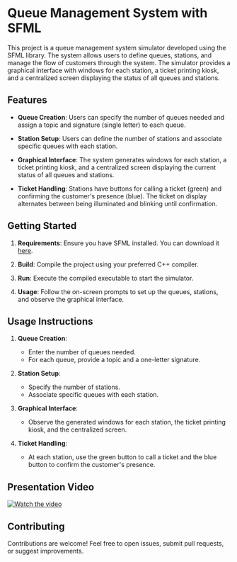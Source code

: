 # Queue Management System with SFML

This project is a queue management system simulator developed using the SFML library. The system allows users to define queues, stations, and manage the flow of customers through the system. The simulator provides a graphical interface with windows for each station, a ticket printing kiosk, and a centralized screen displaying the status of all queues and stations.

## Features

- **Queue Creation**: Users can specify the number of queues needed and assign a topic and signature (single letter) to each queue.

- **Station Setup**: Users can define the number of stations and associate specific queues with each station.

- **Graphical Interface**: The system generates windows for each station, a ticket printing kiosk, and a centralized screen displaying the current status of all queues and stations.

- **Ticket Handling**: Stations have buttons for calling a ticket (green) and confirming the customer's presence (blue). The ticket on display alternates between being illuminated and blinking until confirmation.

## Getting Started

1. **Requirements**: Ensure you have SFML installed. You can download it [here](https://www.sfml-dev.org/download.php).

2. **Build**: Compile the project using your preferred C++ compiler.

3. **Run**: Execute the compiled executable to start the simulator.

4. **Usage**: Follow the on-screen prompts to set up the queues, stations, and observe the graphical interface.

## Usage Instructions

1. **Queue Creation**:
   - Enter the number of queues needed.
   - For each queue, provide a topic and a one-letter signature.

2. **Station Setup**:
   - Specify the number of stations.
   - Associate specific queues with each station.

3. **Graphical Interface**:
   - Observe the generated windows for each station, the ticket printing kiosk, and the centralized screen.

4. **Ticket Handling**:
   - At each station, use the green button to call a ticket and the blue button to confirm the customer's presence.

## Presentation Video

[![Watch the video](https://img.youtube.com/vi/-F0IpD7jhmM/0.jpg)](https://www.youtube.com/watch?v=-F0IpD7jhmM)

## Contributing

Contributions are welcome! Feel free to open issues, submit pull requests, or suggest improvements.
